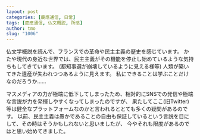 ```yaml
---
layout: post
categories: [慶應通信, 日常]
tags: [慶應通信, 仏文概説, 所感]
author: tmo
slug: "1006"
---
```

仏文学概説を読んで、フランスでの革命や民主主義の歴史を感じています。
かたや現代の身近な世界では、民主主義がその機能を停止し始めているような気持ちもしてきています。
(都知事選が崩壊しているように見える様等)
人類が築いてきた遺産が失われつつあるように見えます。
私にできることは学ぶことだけなのだろうか……

マスメディアの力が極端に低下してしまったため、相対的にSNSでの発信や極端な言説が力を発揮しやすくなってしまったのですが、
果たしてここ(旧Twitter)等は健全なプラットフォームなのかと言われるととても多くの疑問があるのです。
以前、民主主義は愚かであることの自由も保証しているという言説を目にして、その時はそうかもしれないと思いましたが、
今やそれも限度があるのではと思い始めてきました。